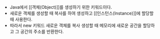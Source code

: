 
- Java에서 [[객체(Object)]]를 생성하기 위한 키워드이다.
- 새로운 객체를 생성할 때 복사를 하여 생성하고 [[인스턴스(Instance)]]에 할당할 때 사용한다.
- 따라서 new 키워드 새로운 객체를 복사 생성할 때 메모리에 새로운 공간을 할당하고 그 공간의 주소를 반환한다.